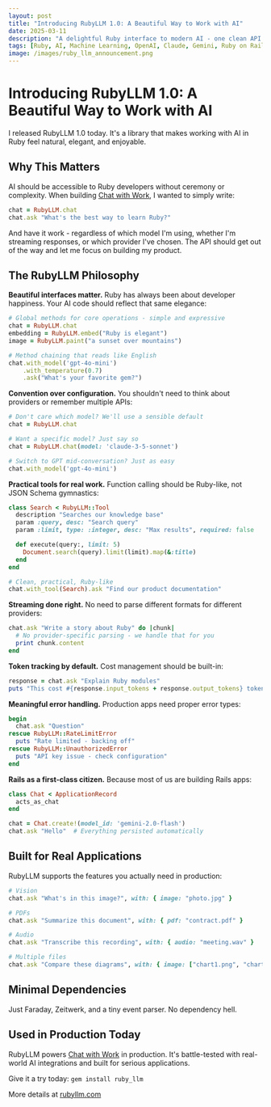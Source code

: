 ```yaml
---
layout: post
title: "Introducing RubyLLM 1.0: A Beautiful Way to Work with AI"
date: 2025-03-11
description: "A delightful Ruby interface to modern AI - one clean API for OpenAI, Claude, Gemini, and more, with proper Rails integration."
tags: [Ruby, AI, Machine Learning, OpenAI, Claude, Gemini, Ruby on Rails, Open Source, LLM]
image: /images/ruby_llm_announcement.png
---
```


# Introducing RubyLLM 1.0: A Beautiful Way to Work with AI

I released RubyLLM 1.0 today. It's a library that makes working with AI in Ruby feel natural, elegant, and enjoyable.

## Why This Matters

AI should be accessible to Ruby developers without ceremony or complexity. When building [Chat with Work](https://chatwithwork.com), I wanted to simply write:

```ruby
chat = RubyLLM.chat
chat.ask "What's the best way to learn Ruby?"
```

And have it work - regardless of which model I'm using, whether I'm streaming responses, or which provider I've chosen. The API should get out of the way and let me focus on building my product.

## The RubyLLM Philosophy

**Beautiful interfaces matter.** Ruby has always been about developer happiness. Your AI code should reflect that same elegance:

```ruby
# Global methods for core operations - simple and expressive
chat = RubyLLM.chat
embedding = RubyLLM.embed("Ruby is elegant")
image = RubyLLM.paint("a sunset over mountains")

# Method chaining that reads like English
chat.with_model('gpt-4o-mini')
    .with_temperature(0.7)
    .ask("What's your favorite gem?")
```

**Convention over configuration.** You shouldn't need to think about providers or remember multiple APIs:

```ruby
# Don't care which model? We'll use a sensible default
chat = RubyLLM.chat

# Want a specific model? Just say so
chat = RubyLLM.chat(model: 'claude-3-5-sonnet')

# Switch to GPT mid-conversation? Just as easy
chat.with_model('gpt-4o-mini')
```

**Practical tools for real work.** Function calling should be Ruby-like, not JSON Schema gymnastics:

```ruby
class Search < RubyLLM::Tool
  description "Searches our knowledge base"
  param :query, desc: "Search query"
  param :limit, type: :integer, desc: "Max results", required: false

  def execute(query:, limit: 5)
    Document.search(query).limit(limit).map(&:title)
  end
end

# Clean, practical, Ruby-like
chat.with_tool(Search).ask "Find our product documentation"
```

**Streaming done right.** No need to parse different formats for different providers:

```ruby
chat.ask "Write a story about Ruby" do |chunk|
  # No provider-specific parsing - we handle that for you
  print chunk.content
end
```

**Token tracking by default.** Cost management should be built-in:

```ruby
response = chat.ask "Explain Ruby modules"
puts "This cost #{response.input_tokens + response.output_tokens} tokens"
```

**Meaningful error handling.** Production apps need proper error types:

```ruby
begin
  chat.ask "Question"
rescue RubyLLM::RateLimitError
  puts "Rate limited - backing off"
rescue RubyLLM::UnauthorizedError
  puts "API key issue - check configuration"
end
```

**Rails as a first-class citizen.** Because most of us are building Rails apps:

```ruby
class Chat < ApplicationRecord
  acts_as_chat
end

chat = Chat.create!(model_id: 'gemini-2.0-flash')
chat.ask "Hello"  # Everything persisted automatically
```

## Built for Real Applications

RubyLLM supports the features you actually need in production:

```ruby
# Vision
chat.ask "What's in this image?", with: { image: "photo.jpg" }

# PDFs
chat.ask "Summarize this document", with: { pdf: "contract.pdf" }

# Audio
chat.ask "Transcribe this recording", with: { audio: "meeting.wav" }

# Multiple files
chat.ask "Compare these diagrams", with: { image: ["chart1.png", "chart2.png"] }
```

## Minimal Dependencies

Just Faraday, Zeitwerk, and a tiny event parser. No dependency hell.

## Used in Production Today

RubyLLM powers [Chat with Work](https://chatwithwork.com) in production. It's battle-tested with real-world AI integrations and built for serious applications.

Give it a try today: `gem install ruby_llm`

More details at [rubyllm.com](https://rubyllm.com)